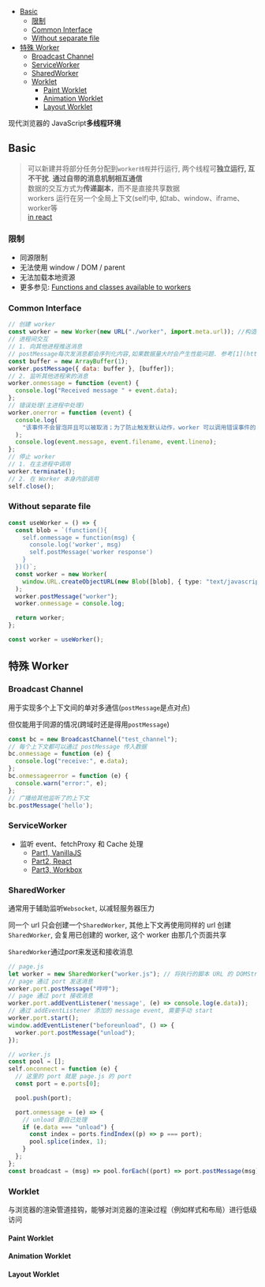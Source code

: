 - [Basic](#basic)
  - [限制](#限制)
  - [Common Interface](#common-interface)
  - [Without separate file](#without-separate-file)
- [特殊 Worker](#特殊-worker)
  - [Broadcast Channel](#broadcast-channel)
  - [ServiceWorker](#serviceworker)
  - [SharedWorker](#sharedworker)
  - [Worklet](#worklet)
    - [Paint Worklet](#paint-worklet)
    - [Animation Worklet](#animation-worklet)
    - [Layout Worklet](#layout-worklet)

现代浏览器的 JavaScript**多线程环境**

## Basic

> 可以新建并将部分任务分配到`worker线程`并行运行, 两个线程可**独立运行, 互不干扰**. **通过自带的消息机制相互通信**<br>
> 数据的交互方式为**传递副本**，而不是直接共享数据<br>
> workers 运行在另一个全局上下文(self)中, 如tab、window、iframe、worker等<br>
> [in react](https://github.com/async-library/react-webworker/blob/master/src/index.js)

### 限制

- 同源限制
- 无法使用 window / DOM / parent
- 无法加载本地资源
- 更多参见: [Functions and classes available to workers](https://developer.mozilla.org/en-US/docs/Web/API/Web_Workers_API/Functions_and_classes_available_to_workers)

### Common Interface

```js
// 创建 worker
const worker = new Worker(new URL("./worker", import.meta.url)); //构造函数采用 Worker 脚本的名称
// 进程间交互
// 1. 向其他进程推送消息
// postMessage每次发消息都会序列化内容,如果数据量大时会产生性能问题. 参考[1](https://stackoverflow.com/questions/23237611/converting-javascript-2d-arrays-to-arraybuffer); [2](https://developer.mozilla.org/zh-CN/docs/Web/API/Window/postMessage)
const buffer = new ArrayBuffer(1);
worker.postMessage({ data: buffer }, [buffer]);
// 2. 监听其他进程来的消息
worker.onmessage = function (event) {
  console.log("Received message " + event.data);
};
// 错误处理(主进程中处理)
worker.onerror = function (event) {
  console.log(
    "该事件不会冒泡并且可以被取消；为了防止触发默认动作，worker 可以调用错误事件的 preventDefault()方法",
  );
  console.log(event.message, event.filename, event.lineno);
};
// 停止 worker
// 1. 在主进程中调用
worker.terminate();
// 2. 在 Worker 本身内部调用
self.close();
```

### Without separate file

```typescript
const useWorker = () => {
  const blob = `(function(){
    self.onmessage = function(msg) {
      console.log('worker', msg)
      self.postMessage('worker response')
    }
  })()`;
  const worker = new Worker(
    window.URL.createObjectURL(new Blob([blob], { type: "text/javascript" })),
  );
  worker.postMessage("worker");
  worker.onmessage = console.log;

  return worker;
};

const worker = useWorker();
```

## 特殊 Worker

### Broadcast Channel

用于实现多个上下文间的单对多通信(`postMessage`是点对点)

但仅能用于同源的情况(跨域时还是得用`postMessage`)

```js
const bc = new BroadcastChannel("test_channel");
// 每个上下文都可以通过 postMessage 传入数据
bc.onmessage = function (e) {
  console.log("receive:", e.data);
};
bc.onmessageerror = function (e) {
  console.warn("error:", e);
};
// 广播给其他监听了的上下文
bc.postMessage('hello');
```

### ServiceWorker

- 监听 event、fetchProxy 和 Cache 处理
  - [Part1, VanillaJS](https://ithelp.ithome.com.tw/articles/10216819)
  - [Part2, React](https://juejin.im/post/6881616183158636552)
  - [Part3, Workbox](https://developers.google.cn/web/tools/workbox)

### SharedWorker

通常用于辅助监听`Websocket`, 以减轻服务器压力

同一个 url 只会创建一个`SharedWorker`, 其他上下文再使用同样的 url 创建`SharedWorker`, 会复用已创建的 worker, 这个 worker 由那几个页面共享

`SharedWorker`通过*port*来发送和接收消息

```js
// page.js
let worker = new SharedWorker("worker.js"); // 将执行的脚本 URL 的 DOMString
// page 通过 port 发送消息
worker.port.postMessage("哼哼");
// page 通过 port 接收消息
worker.port.addEventListener('message', (e) => console.log(e.data));
// 通过 addEventListener 添加的 message event, 需要手动 start
worker.port.start();
window.addEventListener("beforeunload", () => {
  worker.port.postMessage("unload");
});

// worker.js
const pool = [];
self.onconnect = function (e) {
  // 这里的 port 就是 page.js 的 port
  const port = e.ports[0];

  pool.push(port);

  port.onmessage = (e) => {
    // unload 要自己处理
    if (e.data === "unload") {
      const index = ports.findIndex((p) => p === port);
      pool.splice(index, 1);
    }
  };
};
const broadcast = (msg) => pool.forEach((port) => port.postMessage(msg));
```

### Worklet

与浏览器的渲染管道挂钩，能够对浏览器的渲染过程（例如样式和布局）进行低级访问

#### Paint Worklet

#### Animation Worklet

#### Layout Worklet
